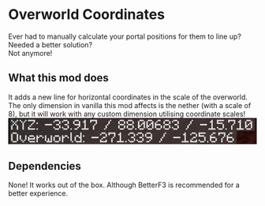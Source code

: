 # Overworld Coordinates

Ever had to manually calculate your portal positions for them to line up? Needed a better solution?\
Not anymore!

## What this mod does

It adds a new line for horizontal coordinates in the scale of the overworld.\
The only dimension in vanilla this mod affects is the nether (with a scale of 8), but it will work with any custom dimension utilising coordinate scales!\
![demonstration](https://github.com/Benonardo/Overworld-Coordinates/raw/1.19/demonstration.png)

## Dependencies

None! It works out of the box.
Although BetterF3 is recommended for a better experience.